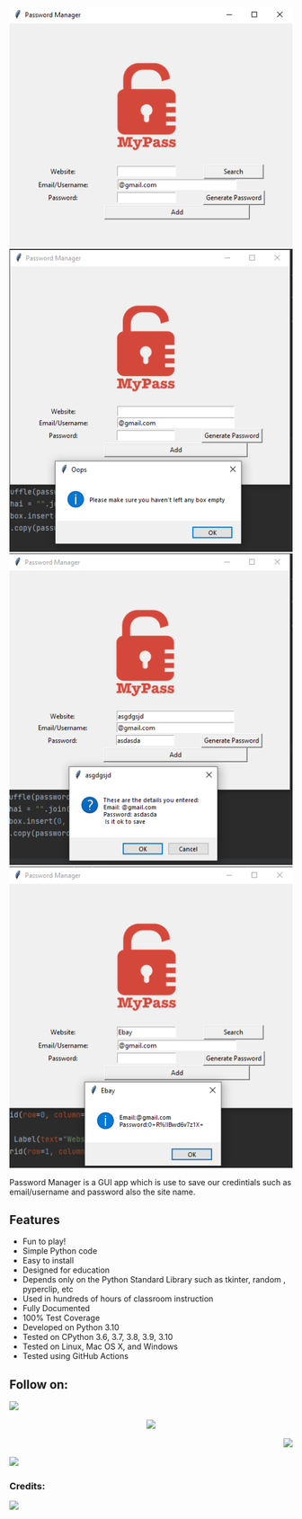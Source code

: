 [![](image1.png)]()
[![](image2.png)]()
[![](image3.png)]()
[![](image4.png)]()

Password Manager is a GUI app which is use to save our credintials such as email/username and password also the site name.

Features
--------

- Fun to play!
- Simple Python code
- Easy to install
- Designed for education
- Depends only on the Python Standard Library such as tkinter, random , pyperclip, etc
- Used in hundreds of hours of classroom instruction
- Fully Documented
- 100% Test Coverage
- Developed on Python 3.10
- Tested on CPython 3.6, 3.7, 3.8, 3.9, 3.10
- Tested on Linux, Mac OS X, and Windows
- Tested using GitHub Actions

 

## Follow on:
<p align="left">
<a href="https://github.com/mikiadarsh25"><img src="https://img.shields.io/badge/GitHub-Follow%20on%20GitHub-inactive.svg?logo=github"></a>
</p>
<p align="center">
<a href="https://twitter.com/mikiadarsh25"><img src="https://img.shields.io/badge/Twitter-Follow%20on%20Twitter-informational.svg?logo=twitter"></a>
</p>
<p align="right">
<a href="https://www.facebook.com/kakashi.hatake078"><img src="https://img.shields.io/badge/Facebook-Follow%20on%20Facebook-blue.svg?logo=facebook"></a>
</p>
<p align="left">
<a href="https://instagram.com/adarsh_mickey"><img src="https://img.shields.io/badge/Instagram-Follow%20on%20Instagram-important.svg?logo=instagram"></a>
</p>


### Credits:
<p align="left">
<a href="https://github.com/mikiadarsh25"><img src="https://img.shields.io/badge/Credits:-Adarsh%20Prakash-informational.svg?logo=arrow"></a>
</p>
